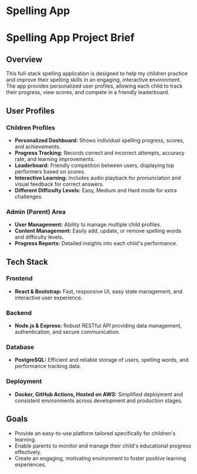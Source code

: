 # Spelling App

# Spelling App Project Brief

## Overview

This full-stack spelling application is designed to help my children practice and improve their spelling skills in an engaging, interactive environment. The app provides personalized user profiles, allowing each child to track their progress, view scores, and compete in a friendly leaderboard.

## User Profiles

### Children Profiles

* **Personalized Dashboard:** Shows individual spelling progress, scores, and achievements.
* **Progress Tracking:** Records correct and incorrect attempts, accuracy rate, and learning improvements.
* **Leaderboard:** Friendly competition between users, displaying top performers based on scores.
* **Interactive Learning:** Includes audio playback for pronunciation and visual feedback for correct answers.
* **Different Difficulty Levels:** Easy, Medium and Hard mode for extra challenges. 

### Admin (Parent) Area

* **User Management:** Ability to manage multiple child profiles.
* **Content Management:** Easily add, update, or remove spelling words and difficulty levels.
* **Progress Reports:** Detailed insights into each child's performance.

## Tech Stack

### Frontend

* **React & Bootstrap:** Fast, responsive UI, easy state management, and interactive user experience.

### Backend

* **Node.js & Express:** Robust RESTful API providing data management, authentication, and secure communication.

### Database

* **PostgreSQL:** Efficient and reliable storage of users, spelling words, and performance tracking data.

### Deployment

* **Docker, GitHub Actions, Hosted on AWS:** Simplified deployment and consistent environments across development and production stages.

## Goals

* Provide an easy-to-use platform tailored specifically for children's learning.
* Enable parents to monitor and manage their child's educational progress effectively.
* Create an engaging, motivating environment to foster positive learning experiences.
